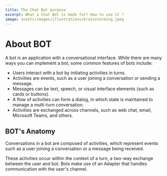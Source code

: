 ```yaml
---
title: The Chat Bot purpose
excerpt: What a Chat Bot is made for? How to use it ?
image: assets/images/illustrations/brainstorming.jpeg
---
```

# About BOT
A bot is an application with a conversational interface.
While there are many ways you can implement a bot, some common features of bots include:

- Users interact with a bot by initiating activities in turns.
- Activities are events, such as a user joining a conversation or sending a message.
- Messages can be text, speech, or visual interface elements (such as cards or buttons).
- A flow of activities can form a dialog, in which state is maintained to manage a multi-turn conversation.
- Activities are exchanged across channels, such as web chat, email, Microsoft Teams, and others.

## BOT's Anatomy
Conversations in a bot are composed of activities, which represent events such as a user joining a conversation or a message being received. 

These activities occur within the context of a turn, a two-way exchange between the user and bot. 
Bots make use of an Adapter that handles communication with the user's channel.